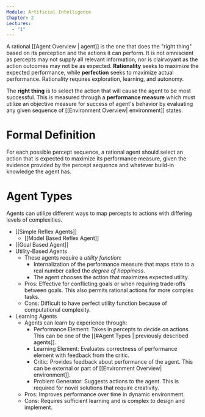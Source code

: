 ```yaml
---
Module: Artificial Intelligence
Chapter: 2
Lectures:
  - "1"
---
```

A rational [[Agent Overview | agent]] is the one that does the "right thing" based on its perception and the actions it can perform. It is not omniscient as percepts may not supply all relevant information, nor is clairvoyant as the action outcomes may not be as expected. **Rationality** seeks to maximize the expected performance, while **perfection** seeks to maximize actual performance. Rationality requires exploration, learning, and autonomy.

The **right thing** is to select the action that will cause the agent to be most successful. This is measured through a **performance measure** which must utilize an objective measure for success of agent's behavior by evaluating any given sequence of [[Environment Overview| environment]] states.
# Formal Definition
For each possible percept sequence, a rational agent should select an action that is expected to maximize its performance measure, given the evidence provided by the percept sequence and whatever build-in knowledge the agent has.
# Agent Types
Agents can utilize different ways to map percepts to actions with differing levels of complexities.
* [[Simple Reflex Agents]]
    * [[Model Based Reflex Agent]]
* [[Goal Based Agent]]
* Utility-Based Agents
    * These agents require a *utility function*:
        * Internalization of the performance measure that maps state to a real number called the *degree of happiness*.
        * The agent chooses the action that maximizes expected utility.
    * Pros: Effective for conflicting goals or when requiring trade-offs between goals. This also permits rational actions for more complex tasks.
    * Cons: Difficult to have perfect utility function because of computational complexity.
* Learning Agents
    * Agents can learn by experience through:
        * Performance Element: Takes in percepts to decide on actions. This can be one of the [[#Agent Types | previously described agents]].
        * Learning Element: Evaluates correctness of performance element with feedback from the critic.
        * Critic: Provides feedback about performance of the agent. This can be external or part of [[Environment Overview| environment]].
        * Problem Generator: Suggests actions to the agent. This is required for novel solutions  that require creativity.
    * Pros: Improves performance over time in dynamic environment.
    * Cons: Requires sufficient learning and is complex to design and implement.